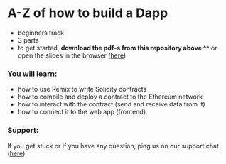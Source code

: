 # A-Z of how to build a Dapp

* beginners track
* 3 parts
* to get started, **download the pdf-s from this repository above ^^** or open the slides in the browser ([here](https://slides.com/ninabreznik/deck-11-13#/))


### You will learn:
* how to use Remix to write Solidity contracts
* how to compile and deploy a contract to the Ethereum network
* how to interact with the contract (send and receive data from it)
* how to connect it to the web app (frontend)


### Support:
If you get stuck or if you have any question, ping us on our support chat ([here](https://gitter.im/ethereum/remix-workshop))
